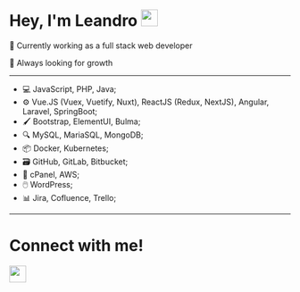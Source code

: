 # Hey, I'm Leandro <img src="https://user-images.githubusercontent.com/42378118/110234147-e3259600-7f4e-11eb-95be-0c4047144dea.gif" width="30">
    
🔨 Currently working as a full stack web developer
    
 🌱 Always looking for growth
  
  <hr>
  
  - 💻 JavaScript, PHP, Java;
  - ⚙️ Vue.JS (Vuex, Vuetify, Nuxt), ReactJS (Redux, NextJS), Angular, Laravel, SpringBoot;
  - 🖌️ Bootstrap, ElementUI, Bulma;
  - 🔍 MySQL, MariaSQL, MongoDB;
  - 📦 Docker, Kubernetes;
  - 🗃️ GitHub, GitLab, Bitbucket;
  - 🔐 cPanel, AWS;
  - 🖱️ WordPress;
  - 📊 Jira, Cofluence, Trello;
 
  <hr>

# Connect with me!  
<a href="https://www.linkedin.com/in/leandro-diniz-085623186/" target="_blank">
<img src="https://cdn.jsdelivr.net/gh/devicons/devicon/icons/linkedin/linkedin-original.svg" width="30"/>
</a>

